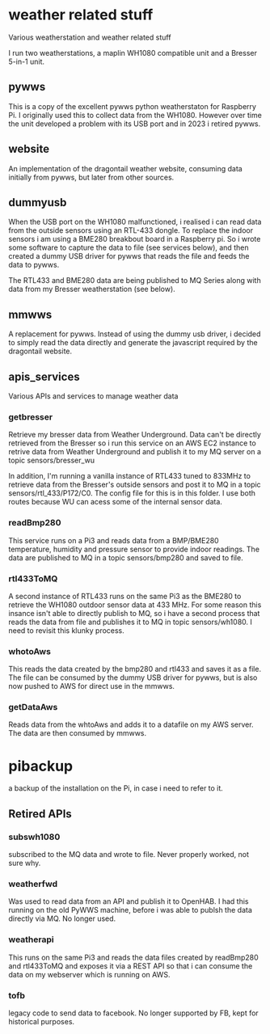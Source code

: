 # weather related stuff

Various weatherstation and weather related stuff

I run two weatherstations, a maplin WH1080 compatible unit and a Bresser 5-in-1 unit.

## pywws 
This is a copy of the excellent pywws python weatherstaton for Raspberry Pi. I originally used this to collect
data from the WH1080. However over time the unit developed a problem with its USB port and in 2023 i retired pywws. 

## website
An implementation of the dragontail weather website, consuming data initially from pywws, but later from other sources. 

## dummyusb
When the USB port on the WH1080 malfunctioned, i realised i can read data from the outside sensors using an RTL-433 dongle. To replace the indoor sensors i am using a BME280 breakbout board in a Raspberry pi.  So i wrote some software to capture the data to file (see services below), and then created a dummy USB driver for pywws that reads the file and feeds the data to pywws. 

The RTL433 and BME280 data are being published to MQ Series along with data from my Bresser weatherstation (see below). 

## mmwws
A replacement for pywws. Instead of using the dummy usb driver, i decided to simply read the data directly and generate the javascript required by the dragontail website. 

## apis_services
Various APIs and services to manage weather data

### getbresser
Retrieve my bresser data from Weather Underground. Data can't be directly retrieved from the Bresser so i run this service on an AWS EC2 instance to retrive data from Weather Underground and publish it to my MQ server on a topic sensors/bresser_wu

In addition, I'm running a vanilla instance of RTL433 tuned to 833MHz to retrieve data from the Bresser's outside sensors and post it to MQ in a topic sensors/rtl_433/P172/C0. The config file for this is in this folder. I use both routes because WU can acess some of the internal sensor data. 

### readBmp280
This service runs on a Pi3 and reads data from a BMP/BME280 temperature, humidity and pressure sensor to provide indoor readings. The data are published to MQ in a topic sensors/bmp280 and saved to file. 

### rtl433ToMQ
A second instance of RTL433 runs on the same Pi3 as the BME280 to retrieve the WH1080 outdoor sensor data at 433 MHz. For some reason this insance isn't able to directly publish to MQ, so i have a second process that reads the data from file and publishes it to MQ in topic sensors/wh1080. I need to revisit this klunky process. 

### whotoAws 
This reads the data created by the bmp280 and rtl433 and saves it as a file. The file can be consumed by the dummy USB driver for pywws, but is also now pushed to AWS for direct use in the mmwws. 

### getDataAws
Reads data from the whtoAws and adds it to a datafile on my AWS server. The data are then consumed by mmwws. 

# pibackup
a backup of the installation on the Pi, in case i need to refer to it. 

## Retired APIs 
### subswh1080
subscribed to the MQ data and wrote to file. Never properly worked, not sure why.

### weatherfwd 
Was used to read data from an API and publish it to OpenHAB. I had this running on the old PyWWS machine, before i was able to publsh the data directly via MQ. No longer used. 

### weatherapi
This runs on the same Pi3 and reads the data files created by readBmp280 and rtl433ToMQ and exposes it via a REST API so that i can consume the data on my webserver which is running on AWS. 

### tofb 
legacy code to send data to facebook. No longer supported by FB, kept for historical purposes. 

